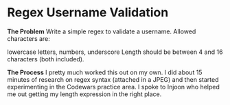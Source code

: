 # Regex Username Validation 

**The Problem**
Write a simple regex to validate a username. Allowed characters are:

lowercase letters,
numbers,
underscore
Length should be between 4 and 16 characters (both included).

**The Process**
I pretty much worked this out on my own. I did about 15 minutes of research on regex syntax (attached in a JPEG) and then started experimenting in the Codewars practice area. I spoke to Injoon who helped me out getting my length expression in the right place.
